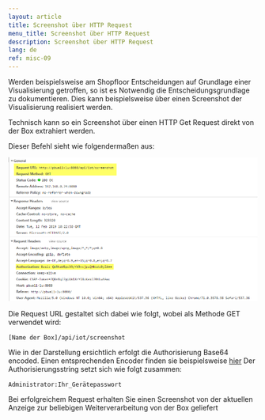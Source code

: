 ```yaml
---
layout: article
title: Screenshot über HTTP Request
menu_title: Screenshot über HTTP Request
description: Screenshot über HTTP Request
lang: de
ref: misc-09
---
```


Werden beispielsweise am Shopfloor Entscheidungen auf Grundlage einer Visualisierung getroffen, so ist es Notwendig die Entscheidungsgrundlage zu dokumentieren.
Dies kann beispielsweise über einen Screenshot der Visualisierung realisiert werden.

Technisch kann so ein Screenshot über einen HTTP Get Request direkt von der Box extrahiert werden.

Dieser Befehl sieht wie folgendermaßen aus:

![HTTP Get Request](/assets/images/misc/Screenshot/Screenshot01.png)

Die Request URL gestaltet sich dabei wie folgt, wobei als Methode GET verwendet wird:

```
[Name der Box]/api/iot/screenshot
```

Wie in der Darstellung ersichtlich erfolgt die Authorisierung Base64 encoded. Einen entsprechenden Encoder finden sie beispielsweise [hier](https://www.base64encode.org/)
Der Authorisierungsstring setzt sich wie folgt zusammen:

```
Administrator:Ihr_Gerätepasswort
```

Bei erfolgreichem Request erhalten Sie einen Screenshot von der aktuellen Anzeige zur beliebigen Weiterverarbeitung von der Box geliefert